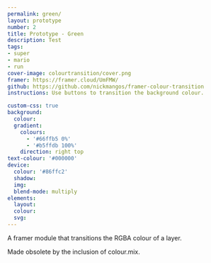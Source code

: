 ```yaml
---
permalink: green/
layout: prototype
number: 2
title: Prototype - Green
description: Test
tags:
- super
- mario
- run
cover-image: colourtransition/cover.png
framer: https://framer.cloud/UmFMW/
github: https://github.com/nickmangos/framer-colour-transition
instructions: Use buttons to transition the background colour.

custom-css: true
background:
  colour:
  gradient:
    colours: 
      - '#66ffb5 0%'
      - '#b5ffdb 100%'
    direction: right top
text-colour: '#000000'
device:
  colour: '#86ffc2'
  shadow:
  img:
  blend-mode: multiply
elements:
  layout:
  colour:
  svg:
---
```


A framer module that transitions the RGBA colour of a layer.

Made obsolete by the inclusion of colour.mix.